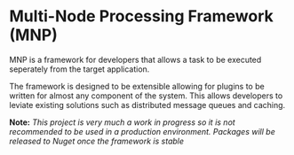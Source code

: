 Multi-Node Processing Framework (MNP)
===

MNP is a framework for developers that allows a task to be executed seperately from the target application. 

The framework is designed to be extensible allowing for plugins to be written for almost any component of the system. This allows developers to leviate existing solutions such as distributed message queues and caching.

**Note:** *This project is very much a work in progress so it is not recommended to be used in a production environment. Packages will be released to Nuget once the framework is stable*